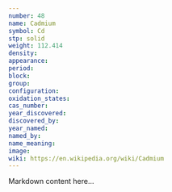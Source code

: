```yaml
---
number: 48
name: Cadmium
symbol: Cd
stp: solid
weight: 112.414
density:
appearance:
period:
block:
group:
configuration:
oxidation_states:
cas_number:
year_discovered:
discovered_by:
year_named:
named_by:
name_meaning:
image:
wiki: https://en.wikipedia.org/wiki/Cadmium
---
```


Markdown content here...
